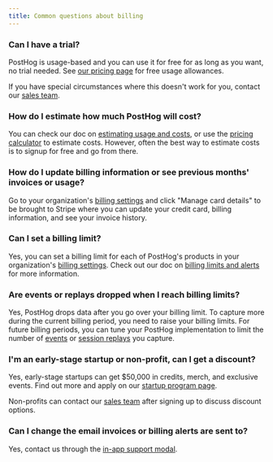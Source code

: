 ```yaml
---
title: Common questions about billing
---
```


### Can I have a trial?

PostHog is usage-based and you can use it for free for as long as you want, no trial needed. See [our pricing page](/pricing) for free usage allowances.

If you have special circumstances where this doesn't work for you, contact our [sales team](/talk-to-a-human). 

### How do I estimate how much PostHog will cost?

You can check our doc on [estimating usage and costs](/docs/billing/estimating-usage-costs), or use the [pricing calculator](/pricing) to estimate costs. However, often the best way to estimate costs is to signup for free and go from there.

### How do I update billing information or see previous months' invoices or usage?

Go to your organization's [billing settings](https://app.posthog.com/organization/billing) and click "Manage card details" to be brought to Stripe where you can update your credit card, billing information, and see your invoice history.

### Can I set a billing limit?

Yes, you can set a billing limit for each of PostHog's products in your organization's [billing settings](https://app.posthog.com/organization/billing). Check out our doc on [billing limits and alerts](/docs/billing/estimating-usage-costs) for more information.

### Are events or replays dropped when I reach billing limits?

Yes, PostHog drops data after you go over your billing limit. To capture more during the current billing period, you need to raise your billing limits. For future billing periods, you can tune your PostHog implementation to limit the number of [events](/tutorials/fewer-unwanted-events) or [session replays](/tutorials/limit-session-recordings) you capture.

### I'm an early-stage startup or non-profit, can I get a discount?

Yes, early-stage startups can get $50,000 in credits, merch, and exclusive events. Find out more and apply on our [startup program page](/startups).

Non-profits can contact our [sales team](/talk-to-a-human) after signing up to discuss discount options.

### Can I change the email invoices or billing alerts are sent to?

Yes, contact us through the [in-app support modal](https://app.posthog.com/project/settings#supportModal=support%3Abilling).
